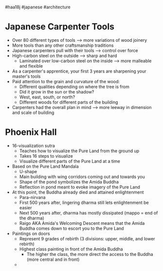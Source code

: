 #haa18j #japanese #architecture 

# Japanese Carpenter Tools
* Over 80 different types of tools --> more variations of wood joinery
* More tools than any other craftsmanship traditions
* Japanese carpenters pull with their tools --> control over force
* High-carbon steel on the outside --> sharp and hard
	* Laminated over low-carbon steel on the inside --> more malleable and flexible
* As a carpenter's apprentice, your first 3 years are sharpening your master's tools
* Paid attention to the grain and curvature of the wood:
	* Different qualities depending on where the tree is from
	* Did it grow in the sun or the shadow?
	* West, east, south, or north?
	* Different woods for different parts of the building
* Carpenters had the overall plan in mind --> more leeway in dimension and scale of building

# Phoenix Hall
* 16-visualization sutra
	* Teaches how to visualize the Pure Land from the ground up
	* Takes 16 steps to visualize
	* Visualize different parts of the Pure Land at a time
* Based on the Pure Land Mandala
	* U-shape
	* Main building with wing corridors coming out and towards you
	* Shape of the pond symbolizes the Amida Buddha
	* Reflection in pond meant to evoke imagery of the Pure Land
* At this point, the Buddha already died and attained enlightenment
	* Para-nirvana
	* First 500 years after, lingering dharma still lets enlightenment be easier
	* Next 500 years after, dharma has mostly dissipated (mappo = end of the dharma)
	* Raigo AKA Amida's Welcoming Descent means that the Amida Buddha comes down to escort you to the Pure Land
* Paintings on doors
	* Represent 9 grades of rebirth (3 divisions: upper, middle, and lower rebirth)
	* Highest class painting in front of the Amida Buddha
		* The higher the class, the more direct the access to the Buddha (more central and in front)
	* 